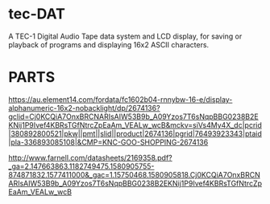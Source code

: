 # tec-DAT
A TEC-1 Digital Audio Tape data system and LCD display, for saving or playback of programs and displaying 16x2 ASCII characters.  

# PARTS
https://au.element14.com/fordata/fc1602b04-rnnybw-16-e/display-alphanumeric-16x2-nobacklight/dp/2674136?gclid=Cj0KCQiA7OnxBRCNARIsAIW53B9b_A09Yzos7T6sNqpBBG0238B2EKNij1P9Ivef4KBRsTGfNtrcZpEaAm_VEALw_wcB&mckv=siVs4My4X_dc|pcrid|380892800521|pkw||pmt||slid||product|2674136|pgrid|76493923343|ptaid|pla-336893085108|&CMP=KNC-GOO-SHOPPING-2674136

http://www.farnell.com/datasheets/2169358.pdf?_ga=2.147663863.1182749475.1580905755-874871832.1577411000&_gac=1.15750468.1580905818.Cj0KCQiA7OnxBRCNARIsAIW53B9b_A09Yzos7T6sNqpBBG0238B2EKNij1P9Ivef4KBRsTGfNtrcZpEaAm_VEALw_wcB

